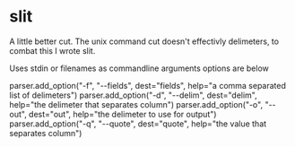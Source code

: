 # slit
A little better cut.  The unix command cut doesn't effectivly delimeters, to combat this I wrote slit.  

Uses stdin or filenames as commandline arguments options are below

parser.add_option("-f", "--fields", dest="fields", help="a comma separated list of delimeters")
parser.add_option("-d", "--delim", dest="delim", help="the delimeter that separates column")
parser.add_option("-o", "--out", dest="out", help="the delimeter to use for output")
parser.add_option("-q", "--quote", dest="quote", help="the value that separates column")

